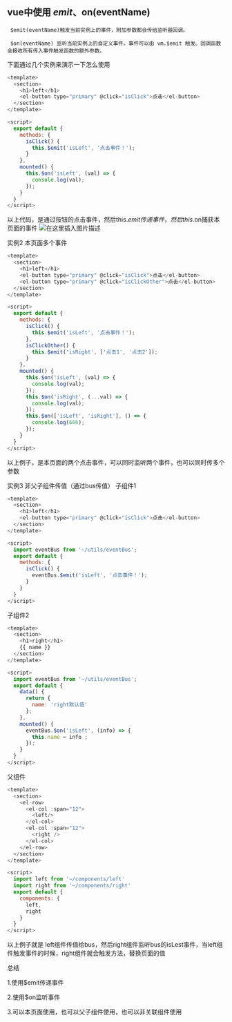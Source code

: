 ## vue中使用 $emit、$on(eventName) 
	 $emit(eventName)触发当前实例上的事件，附加参数都会传给监听器回调。
 
     $on(eventName) 监听当前实例上的自定义事件。事件可以由 vm.$emit 触发。回调函数会接收所有传入事件触发函数的额外参数。

下面通过几个实例来演示一下怎么使用

```javascript
<template>
  <section>
    <h1>left</h1>
    <el-button type="primary" @click="isClick">点击</el-button>
  </section>
</template>

<script>
  export default {
    methods: {
      isClick() {
        this.$emit('isLeft', '点击事件！');
      }
    },
    mounted() {
      this.$on('isLeft', (val) => {
        console.log(val);
      });
    }
  }
</script>
```
以上代码，是通过按钮的点击事件，然后this.$emit传递事件，然后this.$on捕获本页面的事件
![在这里插入图片描述](https://img-blog.csdnimg.cn/b777f1d30f3c41f8a1c8d04f18c29099.png)

实例2 本页面多个事件

```javascript
<template>
  <section>
    <h1>left</h1>
    <el-button type="primary" @click="isClick">点击</el-button>
    <el-button type="primary" @click="isClickOther">点击</el-button>
  </section>
</template>

<script>
  export default {
    methods: {
      isClick() {
        this.$emit('isLeft', '点击事件！');
      },
      isClickOther() {
        this.$emit('isRight', ['点击1', '点击2']);
      }
    },
    mounted() {
      this.$on('isLeft', (val) => {
        console.log(val);
      });
      this.$on('isRight', (...val) => {
        console.log(val);
      });
      this.$on(['isLeft', 'isRight'], () => {
        console.log(666);
      });
    }
  }
</script>
```
以上例子，是本页面的两个点击事件，可以同时监听两个事件，也可以同时传多个参数

实例3  非父子组件传值（通过bus传值）
子组件1

```javascript
<template>
  <section>
    <h1>left</h1>
    <el-button type="primary" @click="isClick">点击</el-button>
  </section>
</template>

<script>
  import eventBus from '~/utils/eventBus';
  export default {
    methods: {
      isClick() {
        eventBus.$emit('isLeft', '点击事件！');
      }
    }
  }
</script>
```

子组件2

```javascript
<template>
  <section>
    <h1>right</h1>
    {{ name }}
  </section>
</template>

<script>
  import eventBus from '~/utils/eventBus';
  export default {
    data() {
      return {
        name: 'right默认值'
      };
    },
    mounted() {
      eventBus.$on('isLeft', (info) => {
        this.name = info ;
      });
    }
  }
</script>
```
父组件

```javascript
<template>
  <section>
    <el-row>
      <el-col :span="12">
        <left/>
      </el-col>
      <el-col :span="12">
        <right />
      </el-col>
    </el-row>
  </section>
</template>

<script>
  import left from '~/components/left'
  import right from '~/components/right'
  export default {
    components: {
      left,
      right
    }
  }
</script>
```
以上例子就是 left组件传值给bus，然后right组件监听bus的isLest事件，当left组件触发事件的时候，right组件就会触发方法，替换页面的值

总结

1.使用$emit传递事件

2.使用$on监听事件

3.可以本页面使用，也可以父子组件使用，也可以非关联组件使用


